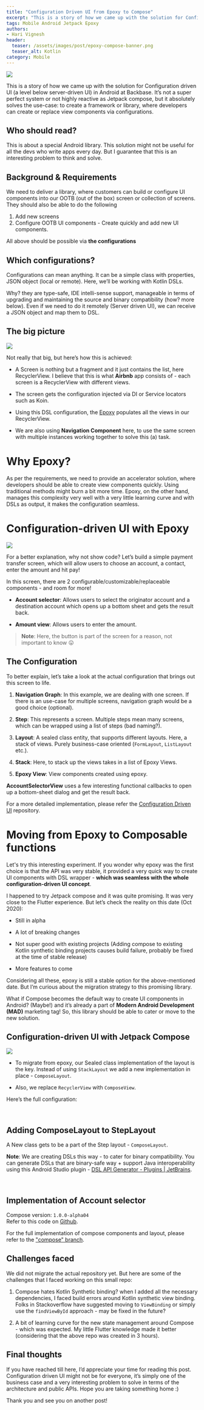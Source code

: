 ```yaml
---
title: "Configuration Driven UI from Epoxy to Compose"
excerpt: "This is a story of how we came up with the solution for Configuration driven UI (a level below server-driven UI) in Android at Backbase."
tags: Mobile Android Jetpack Epoxy
authors:
- Hari Vignesh
header:
  teaser: /assets/images/post/epoxy-compose-banner.png
  teaser_alt: Kotlin
category: Mobile
---
```


![](/assets/images/post/epoxy-compose-banner.png)

This is a story of how we came up with the solution for Configuration driven UI (a level below server-driven UI) in Android at Backbase. It’s not a super perfect system or not highly reactive as Jetpack compose, but it absolutely solves the use-case: to create a framework or library, where developers can create or replace view components via configurations.

## **Who should read?**

This is about a special Android library. This solution might not be useful for all the devs who write apps every day. But I guarantee that this is an interesting problem to think and solve.

## **Background & Requirements**

We need to deliver a library, where customers can build or configure UI components into our OOTB (out of the box) screen or collection of screens. They should also be able to do the following

1. Add new screens
2. Configure OOTB UI components - Create quickly and add new UI components.

All above should be possible via **the configurations**

## **Which configurations?**

Configurations can mean anything. It can be a simple class with properties, JSON object (local or remote). Here, we’ll be working with Kotlin DSLs.

Why? they are type-safe, IDE intelli-sense support, manageable in terms of upgrading and maintaining the source and binary compatibility (how? more below). Even if we need to do it remotely (Server driven UI), we can receive a JSON object and map them to DSL.

## **The big picture**

![](/assets/images/post/2_XHya6aMkqGtYUjSAD.png)

Not really that big, but here’s how this is achieved:

* A Screen is nothing but a fragment and it just contains the list, here RecyclerView. I believe that this is what **Airbnb** app consists of - each screen is a RecyclerView with different views.

* The screen gets the configuration injected via DI or Service locators such as Koin.

* Using this DSL configuration, the [Epoxy](https://github.com/airbnb/epoxy) populates all the views in our RecyclerView.

* We are also using **Navigation Component** here, to use the same screen with multiple instances working together to solve this (a) task.

# **Why Epoxy?**

As per the requirements, we need to provide an accelerator solution, where developers should be able to create view components quickly. Using traditional methods might burn a bit more time. Epoxy, on the other hand, manages this complexity very well with a very little learning curve and with DSLs as output, it makes the configuration seamless.

# **Configuration-driven UI with Epoxy**

![](/assets/images/post/2_TGUBANjniuayIUTIYOPahJN.png)

For a better explanation, why not show code? Let’s build a simple payment transfer screen, which will allow users to choose an account, a contact, enter the amount and hit pay!

In this screen, there are 2 configurable/customizable/replaceable components - and room for more!

* **Account selector**: Allows users to select the originator account and a destination account which opens up a bottom sheet and gets the result back.

* **Amount view**: Allows users to enter the amount.

> **Note**: Here, the button is part of the screen for a reason, not important to know 😛

## **The Configuration**

To better explain, let’s take a look at the actual configuration that brings out this screen to life.

<script src="https://gist.github.com/arthurpalves/cc93e720a57a896b0186dceb177f3886.js"></script>

1. **Navigation Graph**: In this example, we are dealing with one screen. If there is an use-case for multiple screens, navigation graph would be a good choice (optional).

2. **Step**: This represents a screen. Multiple steps mean many screens, which can be wrapped using a list of steps (bad naming?).

3. **Layout**: A sealed class entity, that supports different layouts. Here, a stack of views. Purely business-case oriented (`FormLayout`, `ListLayout` etc.).

4. **Stack**: Here, to stack up the views takes in a list of Epoxy Views.

5. **Epoxy View**: View components created using epoxy.

**AccountSelectorView** uses a few interesting functional callbacks to open up a bottom-sheet dialog and get the result back.

For a more detailed implementation, please refer the [Configuration Driven UI](https://github.com/Hariofspades/configuration-driven-ui) repository.

# **Moving from Epoxy to Composable functions**

Let's try this interesting experiment. If you wonder why epoxy was the first choice is that the API was very stable, it provided a very quick way to create UI components with DSL wrapper - **which was seamless with the whole configuration-driven UI concept**.

I happened to try Jetpack compose and it was quite promising. It was very close to the Flutter experience. But let’s check the reality on this date (Oct 2020):

* Still in alpha

* A lot of breaking changes

* Not super good with existing projects (Adding compose to existing Kotlin synthetic binding projects causes build failure, probably be fixed at the time of stable release)

* More features to come

Considering all these, epoxy is still a stable option for the above-mentioned date. But I’m curious about the migration strategy to this promising library.

What if Compose becomes the default way to create UI components in Android? (Maybe!) and it’s already a part of **Modern Android Development (MAD)** marketing tag! So, this library should be able to cater or move to the new solution.

## **Configuration-driven UI with Jetpack Compose**

![](/assets/images/post/2_YbhKAUOMxx5167A.png)

* To migrate from epoxy, our Sealed class implementation of the layout is the key. Instead of using `StackLayout` we add a new implementation in place - `ComposeLayout`.

* Also, we replace `RecyclerView` with `ComposeView`.

Here’s the full configuration:

<script src="https://gist.github.com/arthurpalves/e5e9c375e4550dbb8f7ca0dc32e0e86b.js"></script><br/>

## **Adding ComposeLayout to StepLayout**

A New class gets to be a part of the Step layout - `ComposeLayout`.

**Note**: We are creating DSLs this way - to cater for binary compatibility. You can generate DSLs that are binary-safe way + support Java interoperability using this Android Studio plugin - [DSL API Generator - Plugins \| JetBrains](https://plugins.jetbrains.com/plugin/14386-dsl-api-generator).

<script src="https://gist.github.com/arthurpalves/1fa853f9b4c3239a7909578a91b34ba5.js"></script><br/>



## **Implementation of Account selector**

Compose version: `1.0.0-alpha04`<br/>
Refer to this code on [Github](https://github.com/Hariofspades/configuration-driven-ui/blob/compose/app/src/main/java/dev/harivignesh/configuration/ui/compose/ComposeAccountSelector.kt).

<script src="https://gist.github.com/arthurpalves/8bb673bcde450456a28786f58a89e016.js"></script>

For the full implementation of compose components and layout, please refer to the ["compose" branch](https://github.com/Hariofspades/configuration-driven-ui/tree/compose).

## **Challenges faced**

We did not migrate the actual repository yet. But here are some of the challenges that I faced working on this small repo:

1. Compose hates Kotlin Synthetic binding? when I added all the necessary dependencies, I faced build errors around Kotlin synthetic view binding. Folks in Stackoverflow have suggested moving to `ViewBinding` or simply use the `findViewById` approach - may be fixed in the future?

2. A bit of learning curve for the new state management around Compose - which was expected. My little Flutter knowledge made it better (considering that the above repo was created in 3 hours).

## **Final thoughts**

If you have reached till here, I’d appreciate your time for reading this post. Configuration driven UI might not be for everyone, it’s simply one of the business case and a very interesting problem to solve in terms of the architecture and public APIs. Hope you are taking something home :)

Thank you and see you on another post!










